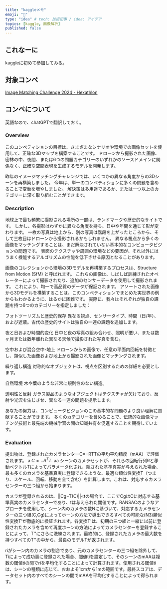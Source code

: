 ```yaml
---
title: "kaggleメモ"
emoji: "🦔"
type: "idea" # tech: 技術記事 / idea: アイデア
topics: [kaggle, 画像解析]
published: false
---
```


## これなーに
kaggleに初めて参加してみる。

## 対象コンペ
[Image Matching Challenge 2024 - Hexathlon](https://www.kaggle.com/competitions/image-matching-challenge-2024)

## コンペについて
英語なので、chatGPTで翻訳しておく。

### Overview
このコンペティションの目標は、さまざまなシナリオや環境での画像セットを使用して、正確な3Dマップを構築することです。
ドローンから撮影された画像、密林の中、夜間、または6つの問題カテゴリーのいずれかのソースドメインに関係なく、正確な空間表現を生成するモデルを開発します。

昨年のイメージマッチングチャレンジでは、いくつかの異なる角度からの3Dシーンを再構築しました。
今年は、単一のコンペティションに多くの問題を含めることで変動を増やしました。
解決策は多用途であるか、または一つ以上のカテゴリーに深く取り組むことができます。

### Description
地球上で最も頻繁に撮影される場所の一部は、ランドマークや歴史的なサイトです。
しかし、各撮影はわずかに異なる角度を持ち、日中や年間を通じて影が変わります。
一枚の写真は地上から、別の写真は階段を上がったところから、そして三枚目はドローンから撮影されるかもしれません。
異なる視点から多くの画像をマッチングすることは、まだ解決されていない基本的なコンピュータビジョンの問題です。
表面のテクスチャや周囲の環境などの要因が、それ以外にはうまく機能するアルゴリズムの性能を低下させる原因となることがあります。

画像のコレクションから環境の3Dモデルを再構築するプロセスは、Structure from Motion (SfM) と呼ばれます。
これらの画像は、しばしば訓練されたオペレーターによって撮影されたり、追加のセンサーデータを使用して撮影されます。
これにより、均一で高品質のデータが保証されます。
アソートされた画像から3Dモデルを構築することは、このコンペティションでまとめた実世界の例からもわかるように、はるかに困難です。
実際に、我々はそれぞれが独自の課題を持つ6つのカテゴリーを指定しました：

フォトツーリズムと歴史的保存
異なる視点、センサータイプ、時間（日/年）、および遮蔽。古代の歴史的サイトは独自の一連の課題を追加します。

夜と日および時間的変化
日中と夜の写真の組み合わせ、照明が悪い、または数ヶ月または数年離れた異なる天候で撮影された写真を含む。

空中および混合空中-地上
ドローンからの画像で、任意の平面内回転を特徴とし、類似した画像および地上から撮影された画像とマッチングされます。

繰り返し構造
対称的なオブジェクトは、視点を区別するための詳細を必要とします。

自然環境
木や葉のような非常に規則性のない構造。

透明性と反射
ガラス製品のようなオブジェクトはテクスチャが欠けており、反射や光沢を生じさせ、異なる一連の問題を提示します。

あなたの努力は、コンピュータビジョンのこの基本的な問題のより良い理解に貢献することができます。
多くのカテゴリーを含めることで、伝統的な画像マッチング技術と最先端の機械学習の間の知識共有を促進することを期待しています。

### Evaluation
提出物は、登録されたカメラセンターC=−RTTの平均平均精度（mAA）で評価されます。
a $C = -R^T T.$ aa
シーンのカメラセットが、それらの回転行列Rと移動ベクトルTによってパラメータ化され、隠された基準真実が与えられた場合、最も多くのカメラを基準真実に登録できるような、最適な類似性変換T（つまり、スケール、回転、移動を全て含む）を計算します。これは、対応するカメラセンターの三つ組から始まります。

カメラが登録されるのは、||Cg−T(C)||<tの場合で、ここでCgはCに対応する基準真実のカメラセンターであり、tは与えられた閾値です。RANSACのようなアプローチを使用して、シーン内のカメラの数Nに基づいて、対応するカメラセンターの三つ組(C,Cg)によってホーンの方法で導出できるすべての可能な(N3)類似性変換T'が徹底的に検証されます。各変換T'は、初期の三つ組と一緒に以前に登録されたカメラを含めて再度ホーンの方法によってカメラセンターを登録することによって、T''にさらに洗練されます。最終的に、登録されたカメラの最大数を持つすべてのT''の中から、最良のモデルTが返されます。

riがシーン内のカメラの割合であり、元のカメラセンターの三つ組を除外して、Tiによって成功裏に登録された場合、閾値tiを設定して、そのシーンのmAAは複数の閾値tiの間でriを平均化することによって計算されます。使用される閾値tiは、シーンの種類に応じて、おおよそ1cmから1mの範囲です。最終スコアは、データセット内のすべてのシーンの間でmAAを平均化することによって得られます。









